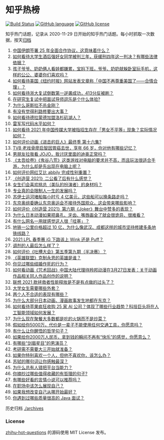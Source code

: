 # 知乎热榜
[![Build Status](https://github.com/ToWeLong/zhihu-hot-questions/workflows/CI/badge.svg)](https://github.com/ToWeLong/zhihu-hot-questions/actions)
[![GitHub language](https://img.shields.io/badge/language-golang-orange.svg)](https://golang.org/)
[![GitHub license](https://img.shields.io/github/license/ToWeLong/zhihu-hot-questions)](https://github.com/ToWeLong/zhihu-hot-questions/blob/main/LICENSE)

知乎热门话题，记录从 2020-11-29 日开始的知乎热门话题。每小时抓取一次数据，按天[归档](./archives)

<!-- BEGIN -->

1. [中国伊朗签署 25 年全面合作协议，这意味着什么？](https://www.zhihu.com/question/409693519)
1. [如何看待大学生酒后强奸女同学被判三年，获缓刑四年这一判决？有哪些法律依据？](https://www.zhihu.com/question/451718320)
1. [孩子爷爷、奶奶俩人看娃都嫌累，宝妈下班，爷爷、奶奶就躲卧室玩手机，这样的公公、婆婆你们喜欢吗？](https://www.zhihu.com/question/448152806)
1. [如何看待美国《纽约时报》网站发表文章称「中国不再尊重美国了——合情合理」？](https://www.zhihu.com/question/451365867)
1. [如何看待浙大复试倒数第一逆袭成功，413分反被刷？](https://www.zhihu.com/question/450960027)
1. [在研究生复试中把面试导师逗乐是个什么体验?](https://www.zhihu.com/question/396341774)
1. [为什么哥斯拉不杀金刚？](https://www.zhihu.com/question/451529208)
1. [有没有觉得利路修要出大事？](https://www.zhihu.com/question/450542660)
1. [如何看待德拉蒙德加盟洛杉矶湖人？](https://www.zhihu.com/question/451792016)
1. [雷军写代码水平如何？](https://www.zhihu.com/question/23832952)
1. [如何看待 2021 年中国传媒大学被指招生存在「男女不平等」现象？实际情况如何？](https://www.zhihu.com/question/451677095)
1. [如何评价动画《进击的巨人》最终季 第十六集?](https://www.zhihu.com/question/451734574)
1. [TVB 老戏骨廖启智因胃癌去世，享年 66 岁，你对他有哪些记忆？](https://www.zhihu.com/question/451752991)
1. [男朋友拉我看 JOJO，我讨厌里面的迪奥正常吗？](https://www.zhihu.com/question/451447468)
1. [《太吾绘卷》《鬼谷八荒》这类游戏对电脑的要求并不高，而且玩法很适合手游，为什么却是先出现在电脑上呢？](https://www.zhihu.com/question/449402890)
1. [如何评价网红艾比 abbily 完成性别重置？](https://www.zhihu.com/question/451678664)
1. [《创造营 2021》二公看了后有什么感觉？](https://www.zhihu.com/question/451675578)
1. [女生们会喜欢桃总（美队的扮演者）的身材吗？](https://www.zhihu.com/question/448621247)
1. [专业真的会限制人一生的发展吗？](https://www.zhihu.com/question/444852842)
1. [苏伊士运河堵船每小时亏 4 亿美元，这些船可以换条路走吗？](https://www.zhihu.com/question/451374598)
1. [东京奥组委确认东京奥运会不接待外国观众，这会带来哪些影响？](https://www.zhihu.com/question/450368491)
1. [如何评价《创造营 2021》第六期《Joker》舞台中赞多的表现？](https://www.zhihu.com/question/451724553)
1. [为什么日本动漫如果把鼻孔、牙齿、嘴唇画全了就会很诡异、很难看？](https://www.zhihu.com/question/28489148)
1. [有什么网名一用就感觉这人很「哇塞」？](https://www.zhihu.com/question/446019130)
1. [地铁一公里价格超过 10 亿，为什么像武汉、成都这样的城市坚持修建多条地铁线路？](https://www.zhihu.com/question/444999502)
1. [2021 LPL 春季赛 iG 下路该上 Wink 还是 Puff？](https://www.zhihu.com/question/449251830)
1. [调剂的人最后怎么样了？](https://www.zhihu.com/question/449937362)
1. [如何评价《吐槽大会》第五季第九期（半决赛）？](https://www.zhihu.com/question/451719991)
1. [《英雄联盟》克制永恩的英雄是谁？](https://www.zhihu.com/question/415548253)
1. [你见过哪些结婚作死的行为？](https://www.zhihu.com/question/268605958)
1. [如何看动画《咒术回战》中国大陆代理待羚邦动漫在3月27日发表：关于动画作品相关同人作品创作的说明？](https://www.zhihu.com/question/451482366)
1. [联想 2021 款拯救者性能释放是不是有点做的过头了？](https://www.zhihu.com/question/451676287)
1. [大学女生需要哪些外套？](https://www.zhihu.com/question/293964461)
1. [两个人不合适的表现有哪些？](https://www.zhihu.com/question/443997202)
1. [为什么大部分日本动画、漫画故事发生地都在东京？](https://www.zhihu.com/question/450567465)
1. [如何看待苹果疯狂收购 25 家 AI 公司？体现了哪些行业趋势？科技巨头将在人工智能领域如何发展？](https://www.zhihu.com/question/451365355)
1. [为什么现在聚餐大多数都是吃的火锅而不是炒菜？](https://www.zhihu.com/question/450776646)
1. [假如给你5000万，代价是一辈子不能使用任何交通工具，你愿意吗？](https://www.zhihu.com/question/447033541)
1. [有什么让你醒悟的哲学句子？](https://www.zhihu.com/question/370504841)
1. [如果给你2000万人民币，拿到钱的瞬间不再有“快乐”的感觉，你愿意么？](https://www.zhihu.com/question/451036387)
1. [有哪些“剑眉星目”的男演员？](https://www.zhihu.com/question/450934331)
1. [考研需不需要大三开始就准备？](https://www.zhihu.com/question/280991666)
1. [如果你特别喜欢一个人，但他不喜欢你，该怎么办？](https://www.zhihu.com/question/444400762)
1. [苏轼的哪句词让你感触最深？](https://www.zhihu.com/question/447437538)
1. [为什么总有人错把平台当能力？](https://www.zhihu.com/question/450065172)
1. [你摘抄过哪些值得收藏的有哲理的句子?](https://www.zhihu.com/question/449363066)
1. [有哪些好看的言情小说可以推荐吗？](https://www.zhihu.com/question/450696534)
1. [在职场中该怎么展现自己？](https://www.zhihu.com/question/448733630)
1. [如果我想改变自己从哪开始最好？](https://www.zhihu.com/question/449239199)
1. [你遇到过哪些质量很高的 Java 面试？](https://www.zhihu.com/question/60949531)

<!-- END -->

历史归档 [./archives](./archives)


### License
[zhihu-hot-questions](https://github.com/towelong/zhihu-hot-questions) 的源码使用 MIT License 发布。